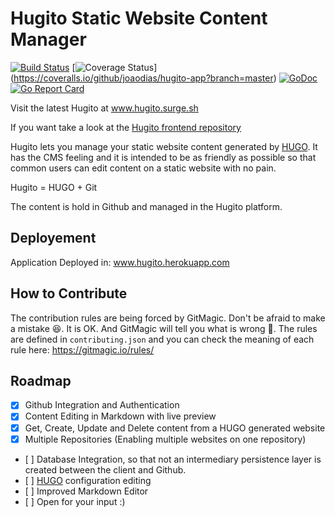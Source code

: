 # Hugito Static Website Content Manager

[![Build Status](https://travis-ci.com/joaodias/hugito-app.svg?token=sUutqTfvfqWU1UcqaFtD)](https://travis-ci.com/joaodias/hugito-app)
[![Coverage Status](https://coveralls.io/repos/github/joaodias/hugito-app/badge.svg?branch=master)]
(https://coveralls.io/github/joaodias/hugito-app?branch=master)
[![GoDoc](https://godoc.org/github.com/joaodias/hugito-app?status.svg)](http://godoc.org/github.com/joaodias/hugito-app)
[![Go Report Card](https://goreportcard.com/badge/github.com/joaodias/hugito-app)](https://goreportcard.com/report/github.com/joaodias/hugito-app)

Visit the latest Hugito at www.hugito.surge.sh

If you want take a look at the [Hugito frontend repository](https://github.com/joaodias/hugito-frontend)

Hugito lets you manage your static website content generated by [HUGO](https://gohugo.io). It has the CMS feeling and it is intended to be as friendly as possible so that common users can edit content on a static website with no pain.

Hugito = HUGO + Git

The content is hold in Github and managed in the Hugito platform.

## Deployement
Application Deployed in: www.hugito.herokuapp.com

## How to Contribute
The contribution rules are being forced by GitMagic. Don't be afraid to make a mistake :satisfied:. It is OK. And GitMagic will tell you what is wrong :cop:. The rules are defined in `contributing.json` and you can check the meaning of each rule here: https://gitmagic.io/rules/

## Roadmap
- [x] Github Integration and Authentication
- [x] Content Editing in Markdown with live preview
- [x] Get, Create, Update and Delete content from a HUGO generated website
- [x] Multiple Repositories (Enabling multiple websites on one repository)
- [ ] Database Integration, so that not an intermediary persistence layer is created between the client and Github.
- [ ] [HUGO](https://gohugo.io) configuration editing
- [ ] Improved Markdown Editor
- [ ] Open for your input :)
